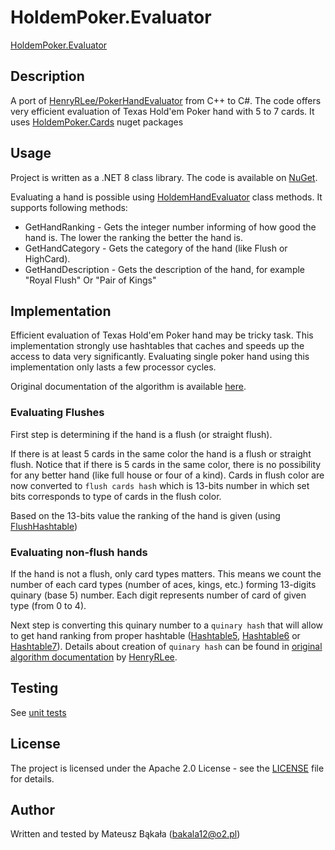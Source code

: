 # HoldemPoker.Evaluator
[HoldemPoker.Evaluator](https://github.com/bakala12/HoldemPoker.Evaluator)

## Description
A port of [HenryRLee/PokerHandEvaluator](https://github.com/HenryRLee/PokerHandEvaluator) from C++ to C#.
The code offers very efficient evaluation of Texas Hold'em Poker hand with 5 to 7 cards.
It uses [HoldemPoker.Cards](https://www.nuget.org/packages/HoldemPoker.Cards/) nuget packages
 
## Usage
Project is written as a .NET 8 class library. The code is available on [NuGet](https://www.nuget.org/packages/HoldemPoker.Evaluator/).

Evaluating a hand is possible using [HoldemHandEvaluator](HoldemPoker.Evaluator/HoldemHandEvaluator.cs) class methods. It supports following methods:
* GetHandRanking - Gets the integer number informing of how good the hand is. The lower the ranking the better the hand is.
* GetHandCategory - Gets the category of the hand (like Flush or HighCard).
* GetHandDescription - Gets the description of the hand, for example "Royal Flush" Or "Pair of Kings"

## Implementation
Efficient evaluation of Texas Hold'em Poker hand may be tricky task. This implementation strongly use hashtables that caches and speeds up the access to data very significantly.
Evaluating single poker hand using this implementation only lasts a few processor cycles.

Original documentation of the algorithm is available [here](https://github.com/HenryRLee/PokerHandEvaluator/blob/develop/Documentation/Algorithm.md).

### Evaluating Flushes
First step is determining if the hand is a flush (or straight flush).

If there is at least 5 cards in the same color the hand is a flush or straight flush. Notice that if there is 5 cards in the same color, there is no possibility for any better hand (like full house or four of a kind).
Cards in flush color are now converted to `flush cards hash` which is 13-bits number in which set bits corresponds to type of cards in the flush color.  

Based on the 13-bits value the ranking of the hand is given (using [FlushHashtable](HoldemPoker.Evaluator/Hashtables/FlushHashtable.cs))

### Evaluating non-flush hands 
If the hand is not a flush, only card types matters. This means we count the number of each card types (number of aces, kings, etc.) forming 13-digits quinary (base 5) number. Each digit represents number of card of given type (from 0 to 4).

Next step is converting this quinary number to a `quinary hash` that will allow to get hand ranking from proper hashtable ([Hashtable5](HoldemPoker.Evaluator/Hashtables/Hashtable5.cs), [Hashtable6](HoldemPoker.Evaluator/Hashtables/Hashtable6.cs) or [Hashtable7](HoldemPoker.Evaluator/Hashtables/Hashtable7.cs)).
Details about creation of `quinary hash` can be found in [original algorithm documentation](https://github.com/HenryRLee/PokerHandEvaluator/blob/develop/Documentation/Algorithm.md#chapter-3-hash-for-a-restricted-quinary) by [HenryRLee](https://github.com/HenryRLee).

## Testing
See [unit tests](HoldemPoker.Evaluator.Tests)

## License
The project is licensed under the Apache 2.0 License - see the [LICENSE](LICENSE) file for details.

## Author
Written and tested by Mateusz Bąkała (bakala12@o2.pl)